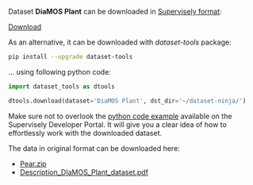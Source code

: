 Dataset **DiaMOS Plant** can be downloaded in [Supervisely format](https://developer.supervisely.com/api-references/supervisely-annotation-json-format):

 [Download](https://www.dropbox.com/scl/fi/icmfmbbtlmabcf4wj010k/diamos-plant-DatasetNinja.tar?rlkey=plffex68chjbceknscvinu10h&dl=1)

As an alternative, it can be downloaded with *dataset-tools* package:
``` bash
pip install --upgrade dataset-tools
```

... using following python code:
``` python
import dataset_tools as dtools

dtools.download(dataset='DiaMOS Plant', dst_dir='~/dataset-ninja/')
```
Make sure not to overlook the [python code example](https://developer.supervisely.com/getting-started/python-sdk-tutorials/iterate-over-a-local-project) available on the Supervisely Developer Portal. It will give you a clear idea of how to effortlessly work with the downloaded dataset.

The data in original format can be downloaded here:

- [Pear.zip](https://zenodo.org/records/5557313/files/Pear.zip?download=1)
- [Description_DIaMOS_Plant_dataset.pdf](https://zenodo.org/records/5557313/files/Description_DIaMOS_Plant_dataset.pdf?download=1)
